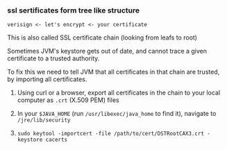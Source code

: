 ### ssl sertificates form tree like structure

```
verisign <- let's encrypt <- your certificate
```

This is also called SSL certificate chain (looking from leafs to root) 

Sometimes JVM's keystore gets out of date, and cannot trace a given certificate to a trusted authority.

To fix this we need to tell JVM that all certificates in that chain are trusted, by importing all certificates.

1) Using curl or a browser, export all certificates in the chain to your local computer as `.crt` (X.509 PEM) files

2) In your `$JAVA_HOME` (run `/usr/libexec/java_home` to find it), navigate to `/jre/lib/security` 

3) `sudo keytool -importcert -file /path/to/cert/DSTRootCAX3.crt -keystore cacerts`
